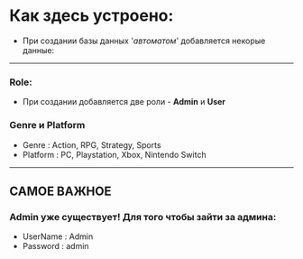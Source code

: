 ﻿# Как здесь устроено: 
- При создании базы данных  '_автоматом_'  добавляется некорые данные:
---
### Role:
- При создании добавляется две роли - __Admin__ и __User__

### Genre и Platform
- Genre : Action, RPG, Strategy, Sports
- Platform : PC, Playstation, Xbox, Nintendo Switch

---

## САМОЕ ВАЖНОЕ

### Admin уже существует! Для того чтобы зайти за админа:

- UserName : Admin 
- Password : admin
